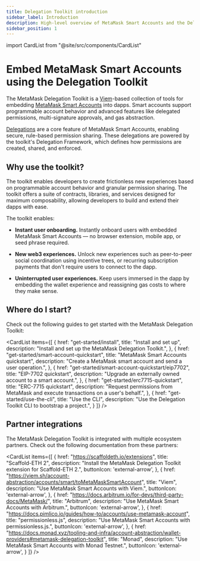 ```yaml
---
title: Delegation Toolkit introduction
sidebar_label: Introduction
description: High-level overview of MetaMask Smart Accounts and the Delegation Toolkit.
sidebar_position: 1
---
```


import CardList from "@site/src/components/CardList"

# Embed MetaMask Smart Accounts using the Delegation Toolkit

The MetaMask Delegation Toolkit is a [Viem](https://viem.sh/)-based collection of tools for embedding [MetaMask Smart Accounts](concepts/smart-accounts.md) into dapps.
Smart accounts support programmable account behavior and advanced features like delegated permissions, multi-signature approvals, and gas abstraction.

[Delegations](concepts/delegation.md) are a core feature of MetaMask Smart Accounts, enabling secure, rule-based permission sharing.
These delegations are powered by the toolkit's Delegation Framework, which defines how 
permissions are created, shared, and enforced.

## Why use the toolkit?

The toolkit enables developers to create frictionless new experiences based on programmable account behavior and granular permission
sharing. The toolkit offers a suite of contracts, libraries, and services designed for
maximum composability, allowing developers to build and extend their dapps with ease.

The toolkit enables:

- **Instant user onboarding.** Instantly onboard users with embedded MetaMask Smart Accounts — no browser extension, mobile
  app, or seed phrase required.

- **New web3 experiences.** Unlock new experiences such as peer-to-peer social
  coordination using incentive trees, or recurring subscription payments that don't require users
  to connect to the dapp.

- **Uninterrupted user experiences.** Keep users immersed in the dapp by embedding the wallet
  experience and reassigning gas costs to where they make sense.

## Where do I start?

Check out the following guides to get started with the MetaMask Delegation Toolkit:

<CardList
  items={[
    {
      href: "get-started/install",
      title: "Install and set up",
      description: "Install and set up the MetaMask Delegation Toolkit.",
    },
    {
      href: "get-started/smart-account-quickstart",
      title: "MetaMask Smart Accounts quickstart",
      description: "Create a MetaMask smart account and send a user operation.",
    },
    {
      href: "get-started/smart-account-quickstart/eip7702",
      title: "EIP-7702 quickstart",
      description: "Upgrade an externally owned account to a smart account.",
    },
    {
      href: "get-started/erc7715-quickstart",
      title: "ERC-7715 quickstart",
      description: "Request permissions from MetaMask and execute transactions on a user's behalf.",
    },
    {
      href: "get-started/use-the-cli",
      title: "Use the CLI",
      description: "Use the Delegation Toolkit CLI to bootstrap a project.",
    }
  ]}
/>

## Partner integrations

The MetaMask Delegation Toolkit is integrated with multiple ecosystem partners.
Check out the following documentation from these partners:

<CardList
  items={[
    {
      href: "https://scaffoldeth.io/extensions",
      title: "Scaffold-ETH 2",
      description: "Install the MetaMask Delegation Toolkit extension for Scaffold-ETH 2.",
      buttonIcon: 'external-arrow',
    },
    {
      href: "https://viem.sh/account-abstraction/accounts/smart/toMetaMaskSmartAccount",
      title: "Viem",
      description: "Use MetaMask Smart Accounts with Viem.",
      buttonIcon: 'external-arrow',
    },
    {
      href: "https://docs.arbitrum.io/for-devs/third-party-docs/MetaMask/",
      title: "Arbitrum",
      description: "Use MetaMask Smart Accounts with Arbitrum.",
      buttonIcon: 'external-arrow',
    },
    {
      href: "https://docs.pimlico.io/guides/how-to/accounts/use-metamask-account",
      title: "permissionless.js",
      description: "Use MetaMask Smart Accounts with permissionless.js.",
      buttonIcon: 'external-arrow',
    },
    {
      href: "https://docs.monad.xyz/tooling-and-infra/account-abstraction/wallet-providers#metamask-delegation-toolkit",
      title: "Monad",
      description: "Use MetaMask Smart Accounts with Monad Testnet.",
      buttonIcon: 'external-arrow',
    }
  ]}
/>
